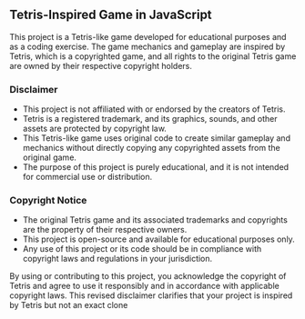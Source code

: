 ## Tetris-Inspired Game in JavaScript

This project is a Tetris-like game developed for educational purposes and as a coding exercise. The game mechanics and gameplay are inspired by Tetris, which is a copyrighted game, and all rights to the original Tetris game are owned by their respective copyright holders.

### Disclaimer

- This project is not affiliated with or endorsed by the creators of Tetris.
- Tetris is a registered trademark, and its graphics, sounds, and other assets are protected by copyright law.
- This Tetris-like game uses original code to create similar gameplay and mechanics without directly copying any copyrighted assets from the original game.
- The purpose of this project is purely educational, and it is not intended for commercial use or distribution.

### Copyright Notice

- The original Tetris game and its associated trademarks and copyrights are the property of their respective owners.
- This project is open-source and available for educational purposes only.
- Any use of this project or its code should be in compliance with copyright laws and regulations in your jurisdiction.

By using or contributing to this project, you acknowledge the copyright of Tetris and agree to use it responsibly and in accordance with applicable copyright laws.
This revised disclaimer clarifies that your project is inspired by Tetris but not an exact clone 
